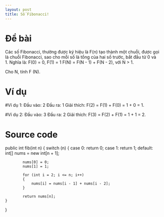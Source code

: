 ```yaml
---
layout: post
title: Số Fibonacci!
---
```


# Đề bài
Các số Fibonacci, thường được ký hiệu là F(n) tạo thành một chuỗi, được gọi là chuỗi Fibonacci, sao cho mỗi số là tổng của hai số trước, bắt đầu từ 0 và 1.
Nghĩa là: 
F(0) = 0, F(1) = 1
F(N) = F(N - 1) + F(N - 2), với N > 1.

Cho N, tính F (N).

# Ví dụ

#Ví dụ 1:
Đầu vào: 2
Đầu ra: 1
Giải thích: F(2) = F(1) + F(0) = 1 + 0 = 1.

#Ví dụ 2:
Đầu vào: 3
Đầu ra: 2
Giải thích: F(3) = F(2) + F(1) = 1 + 1 = 2.

# Source code
public int fib(int n) {
	switch (n)
	{
		case 0:
			return 0;
		case 1:
			return 1;
		default:
			int[] nums = new int[n + 1];

			nums[0] = 0;
			nums[1] = 1;

			for (int i = 2; i <= n; i++)
			{
				nums[i] = nums[i - 1] + nums[i - 2];
			}

			return nums[n];
	}
}
